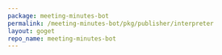 ```yaml
---
package: meeting-minutes-bot
permalink: /meeting-minutes-bot/pkg/publisher/interpreter
layout: goget
repo_name: meeting-minutes-bot
---
```

